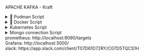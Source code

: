 APACHE KAFKA - Kraft
<details><summary>🚀 Podman Script</summary>

#creates all kraft kafka and application podman
```shell
podman-compose up -d --build # to get new changes loaded
```
#get list of all containers and ID for producer and consumer
```shell
podman ps 
```
```shell
podman-compose down
podman-compose build
podman-compose up
```
#produce to topic
```shell
podman exec -it 87932ae7f6a5 /opt/kafka/bin/kafka-console-producer.sh --bootstrap-server kafka:9092 --topic my-topic
```

#Consume topic
```shell
podman exec -it 87932ae7f6a5 /opt/kafka/bin/kafka-console-consumer.sh --bootstrap-server kafka:9092 --topic my-topic --from-beginning
```
</details>
<details> <summary>🐳 Docker Script</summary>

#creates all kraft kafka and application podman
```shell
docker-compose up -d --build # to get new changes loaded
```
#get list of all containers and ID for producer and consumer
```shell
docker ps 
```
```shell
docker-compose down
docker-compose build
docker-compose up
```
#produce to topic
```shell
docker exec -it 89d4f551353f /opt/kafka/bin/kafka-console-producer.sh --bootstrap-server kafka:9092 --topic my-topic
```

#Consume topic
```shell
docker exec -it 89d4f551353f /opt/kafka/bin/kafka-console-consumer.sh --bootstrap-server kafka:9092 --topic my-topic --from-beginning
```
</details>
<details><summary>Kubernetes Script</summary>

```shell

kubectl get pods -l io.kompose.service=kafka
#Publish msg to topic
kubectl exec -it kafka-deployment-65c956686d-jrmnr -- /opt/kafka/bin/kafka-console-producer.sh --bootstrap-server localhost:9092 --topic my-topic
#Consume msg from topic
kubectl exec -it kafka-deployment-65c956686d-jrmnr -- /opt/kafka/bin/kafka-console-consumer.sh --bootstrap-server localhost:9092 --topic my-topic --from-beginning

#App
docker build -t app:latest ./../.. #dockerFile location
minikube image load app:1.1 # load image to minikube
minikube image ls --format table # list all images - build/load/ls/pull/push/rm/save/tag
kubectl get all # get all resources

kubectl apply -f app-deployment.yaml # apply deployment
kubectl exec -it my-app-85bbdcc57b-lc44w -- /bin/sh # load shell script in pod

nslookup kafka-service # get ip address of any-service

kubectl rollout restart deployment my-app # restart deployment(all pods), to apply new changes

```

</details>
<details><summary>Mongo connection Script</summary>

```shell
mongo --host localhost --port 27017 -u root -p *** --authenticationDatabase admin
show dbs
show collections
db.successMessage.find()
```
</details>
prometheus: http://localhost:9090/targets <br/>
Grafana: http://localhost:3000/ <br/>
slack: https://app.slack.com/client/T07D61D72RY/C07D5TQCS1H <br/>
